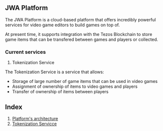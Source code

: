 ## JWA Platform

The JWA Platform is a cloud-based platform that offers incredibly powerful services for video game editors to build games on top of.

At present time, it supports integration with the Tezos Blockchain to store game items that can be transfered between games and players or collected.

### Current services

1. Tokenization Service

The Tokenization Service is a service that allows:

- Storage of large number of game items that can be used in video games
- Assignment of ownership of items to video games and players
- Transfer of ownership of items between players


## Index

1. [Platform's architecture](ARCHITECTURE.md)
2. [Tokenization Servicce](TOKENIZATION_SERVICE.md)
